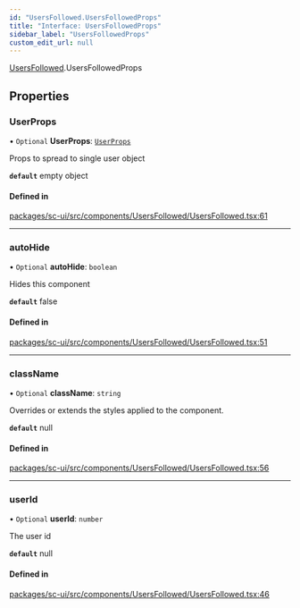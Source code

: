 ```yaml
---
id: "UsersFollowed.UsersFollowedProps"
title: "Interface: UsersFollowedProps"
sidebar_label: "UsersFollowedProps"
custom_edit_url: null
---
```


[UsersFollowed](../modules/UsersFollowed).UsersFollowedProps

## Properties

### UserProps

• `Optional` **UserProps**: [`UserProps`](User.UserProps)

Props to spread to single user object

**`default`** empty object

#### Defined in

[packages/sc-ui/src/components/UsersFollowed/UsersFollowed.tsx:61](https://github.com/selfcommunity/community-ui/blob/80e4c04/packages/sc-ui/src/components/UsersFollowed/UsersFollowed.tsx#L61)

___

### autoHide

• `Optional` **autoHide**: `boolean`

Hides this component

**`default`** false

#### Defined in

[packages/sc-ui/src/components/UsersFollowed/UsersFollowed.tsx:51](https://github.com/selfcommunity/community-ui/blob/80e4c04/packages/sc-ui/src/components/UsersFollowed/UsersFollowed.tsx#L51)

___

### className

• `Optional` **className**: `string`

Overrides or extends the styles applied to the component.

**`default`** null

#### Defined in

[packages/sc-ui/src/components/UsersFollowed/UsersFollowed.tsx:56](https://github.com/selfcommunity/community-ui/blob/80e4c04/packages/sc-ui/src/components/UsersFollowed/UsersFollowed.tsx#L56)

___

### userId

• `Optional` **userId**: `number`

The user id

**`default`** null

#### Defined in

[packages/sc-ui/src/components/UsersFollowed/UsersFollowed.tsx:46](https://github.com/selfcommunity/community-ui/blob/80e4c04/packages/sc-ui/src/components/UsersFollowed/UsersFollowed.tsx#L46)

